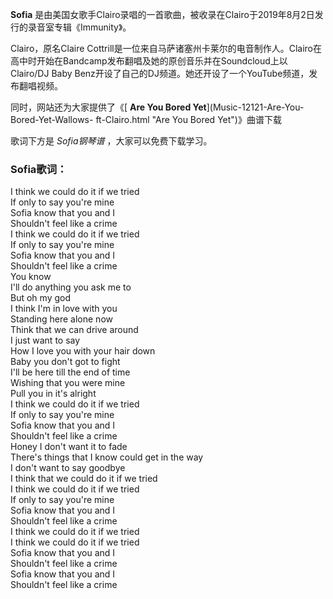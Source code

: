 

**Sofia** 是由美国女歌手Clairo录唱的一首歌曲，被收录在Clairo于2019年8月2日发行的录音室专辑《Immunity》。

Clairo，原名Claire
Cottrill是一位来自马萨诸塞州卡莱尔的电音制作人。Clairo在高中时开始在Bandcamp发布翻唱及她的原创音乐并在Soundcloud上以Clairo/DJ
Baby Benz开设了自己的DJ频道。她还开设了一个YouTube频道，发布翻唱视频。

同时，网站还为大家提供了《[ **Are You Bored Yet**](Music-12121-Are-You-Bored-Yet-Wallows-
ft-Clairo.html "Are You Bored Yet")》曲谱下载

歌词下方是 _Sofia钢琴谱_ ，大家可以免费下载学习。

### Sofia歌词：

I think we could do it if we tried  
If only to say you're mine  
Sofia know that you and I  
Shouldn't feel like a crime  
I think we could do it if we tried  
If only to say you're mine  
Sofia know that you and I  
Shouldn't feel like a crime  
You know  
I'll do anything you ask me to  
But oh my god  
I think I'm in love with you  
Standing here alone now  
Think that we can drive around  
I just want to say  
How I love you with your hair down  
Baby you don't got to fight  
I'll be here till the end of time  
Wishing that you were mine  
Pull you in it's alright  
I think we could do it if we tried  
If only to say you're mine  
Sofia know that you and I  
Shouldn't feel like a crime  
Honey I don't want it to fade  
There's things that I know could get in the way  
I don't want to say goodbye  
I think that we could do it if we tried  
I think we could do it if we tried  
If only to say you're mine  
Sofia know that you and I  
Shouldn't feel like a crime  
I think we could do it if we tried  
I think we could do it if we tried  
Sofia know that you and I  
Shouldn't feel like a crime  
Sofia know that you and I  
Shouldn't feel like a crime

